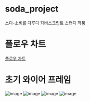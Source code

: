 # soda_project
소다-소비를 다루다 자바스크립트 스터디 작품

# 플로우 차트
[플로우 차트](https://viewer.diagrams.net/?border=0&tags=%7B%7D&highlight=0000ff&edit=_blank&layers=1&nav=1&title=%E1%84%89%E1%85%A9%E1%84%83%E1%85%A1_%E1%84%91%E1%85%B3%E1%86%AF%E1%84%85%E1%85%A9%E1%84%8B%E1%85%AE%E1%84%8E%E1%85%A1%E1%84%90%E1%85%B3.html&open=R7V1Nc6M4Gv41VO0ekkIIhDgabPd013ZtV%2BWwM3PZcmLa9g4xXkK6k%2F31KwmJDyHHchqMcEgOwUI4oEfP%2By1hwejx5VO2Omy%2Fpus4sRx7%2FWLBueWQHw%2BSP7TltWhB2C0aNtluXTSBquFu97%2BYN9q89Xm3jp8aHfM0TfLdodn4kO738UPeaFtlWfqz2e17mjT%2F62G1iVsNdw%2BrpN36r9063xat2PGr9t%2Fi3WYr%2FjNAQXHmcSU68yd52q7W6c9aE1xYMMrSNC%2BOHl%2BiOKGDJ8aluG555Gx5Y1m8z3Uu%2BPPe%2BZJ%2F33yO%2Fnn3%2BfcvD3df%2Fj1PbgB%2Fjh%2Br5Jk%2FMb%2Fb%2FFUMQZY%2B79cx%2FRbbguHP7S6P7w6rB3r2JwGdtG3zx4R8AuTwe7rPOYoO7f59lyRRmqQZadine9IePuVZ%2BlcsGi0HzoLIXYTkTPuR%2BFP%2BiLM8fqk18Uf8FKePcZ69ki78LPL5cPP5Brzi488KPAfzLtsacGSm8knDJ8ym%2FOpqTMkBH9Zzhrg9wuRhZzNrhulBAK0ZuR%2FbWsysEFuhTRsxOUvuByXk7sL7rIEH%2Bu8znTJspG%2Be2FDPSAdgH17YEIrz5GjD%2Fi4iK5jT717MrcCxMDkTiX9IPtq0A4YWDkR7yNpd2p%2FcSBi9MSOAxoyozQAC9sKmv82ZAuyOwMdN8D27Bb4Ke9fuC3qkwJ6A4Fo4YpMAWEHE8JlR4B0GBTmYYTH2uAKEXFVcIh6hBggZn7w56llMpsbqnnWgo7t6ztMnPtr0Y7Lb7MnxAxnsmCAT0kHeEbE34yced%2Bs1vTg8pLt9zgbGCy1vrkNp3tiUG7Jg6ABuX3D2ONeBp8Ab9oY31uV6QUk2CQjeAaYt5BQGFVtpNzJXAgF8YIVuZ7KZMa4liG17ubRlqU3aEVouEeqHo8D2bhHU46lz25uQDhTIRXT0Q4ZciBjtLg8JHfjlsg3JchkEUdQTJEhTbvaHhzCaTjOpwMatqU%2FGpMBm2qzSoJUyxI41E1KXQEgPFqx%2FwUuPyljazaO8bKG7TR%2Fvn586QXa5hFCFLMW2IwmJmhLS9W%2FbMjJQQOv1JSIdhTlEFAtVd0zwUQR8OvZE1SgBpJ1DasTMXCEriwPE5SlXqmQ6%2BHRG0O9pz4LaVKJf1TZxiLV%2BoIdk%2BFdJEifpJls9UnUYZzsyElRnNs99q06ctoheYuHqaE0VCPmUkKZKECyXXQkBH%2FmSXEa3GLflAFLIAXDbm%2FXsuPoqlSDJzSnCZ8ClNbVs7dpMmdNuChNKAJ6zPx2wO4pUkC2XC8Qg48aYfQuln47gbPlBFUgnxDrqi%2Fu4rSzjNfG2%2Bcc0y7fpJt2vkkXVKlmRVZ9%2FpOmBg%2FGfOM9fORrUzm1CFb%2Fs8t%2FZSHv80x%2B1M%2FMX%2Fs3sw6v4sCfPW7uIfvyjfq66jH0S12n7NE%2Fpc%2FYQvzFWIoyQr7JNnL%2FR0eccpSP55sTI4mSV73404xqdY4zUhtTM5ywkyjoQXiZRxFx2%2B9ZsLvQv4y5ls2uFjMRK8T1SD9WRHFR3YA%2FVP2JnFSZu6Ypct6wEEioQ6KHSn6CEk6DUFZS%2BiAqfEpRCMhkiKIE9gdw9yMB2DEPZGwvKg6DlmoUWaPsFl0SrhlWF3AlOggYjK4Kaw0nfNJD9sVByTIIXAMNQDiaUe0C5c2%2BTXTrLstVrrQNPOlXf%2FI021Cx2Oa4Z%2BPUZ0%2BoPhQxS9ycHxR1U8618lF%2FwrY5kfiXfqohSLXgSqIxnFh7zcb92LPkeICXpXE3nqsfkgu%2BogVHFFGeQhZVZOCI4EpIu80MLlsbFZTzSZUFq9s24bQeeF6M4HSOm0WCVE01%2FusESe00sPUVA0WtD2Vu%2B1VcFhwkGJWaIJ9rDgIJR1jyEc95tdiS6JCUHiqx8OG9B%2BOGyBDegGSpRsvnCKQLx%2F8zX9B1qbKypsQUfDTHLfHWFBJG4IRDJu%2Fl1K0Qp2IicwfVhMDlE2sQTfDpNPNPCjWACuXuQzUq%2Bift%2BZ%2FKtJYfLjBz5Ytpos6pUWQKPqiIGNC1Y326Xnl20HiYYNEwBaqTUjjhKtASXo6Wu0eObFYvCWkYPJxvzVGgjpL7Lr%2FmMg%2BW1MRw4rw3s8UXyh%2BOVdq1J57x6V%2FSvytOI6eZJS19OXSAqXo9dIMcXpf79xAsFDJL2Dn0WixDRjLFIhJvAOJGgDvspq5BojfBclBKPfFVMa%2FYPXnUE7Mnj1JbOZZJcI52OjLJ7yjuX47O2CJZDbuxUyytC5q1g3i2wR0690nEwh3qqNWnKUS9WunjNVFUhJqMaaDrF9TYZbPIwCRk4q1zlNsXT2QRxbyVbQxUQDC45RcBoapYMkM6i7kEjd25aHYwqP61cf3rd4fh3SugeFyMCld6MaBaTr2DxWF5TpDCpwEVCKDOV6qDVIx3s%2Ff3TgQ2Tah3cBwcaAXzr662I6RPrUtIYL2y7FJq6kbyyNN8YoXkklueyop6SmmJ997WTCsJmYZXnOsMzyhmSUe8KqQ9WxFvya2wx9fLGFUVcQa2SIKLhm%2FrC4LG4jjKzkFNSZjDf0YFKuyRg8o879q6IoInaq2KpNvftxdYJuDRlIitoC8IrW2Dmo6bpMfgCM%2BCMpmbKABfP0Q7AOWZVWwGnvXZzgrkDmH3DYFb7i2oRjHhFK91jzP047p8sgw2oQwdwWgJ6Bj11i7IANM1UVZdlKcymt3MjRQGXW1tmcEU7I2BpwxJv8HwxbIu9iZ2nVKKG8jSsMNZRbIF6hlMzp5v2ha5QrfPREA4h0wgnZoa8XabHxxezhTw8C8ngOSEz2%2BLxDQtH0f9vivV6x7%2Fi71dgJcmTwpAgOZwykvqiWJg%2FGoaSYRlJcedn1ItElIG8cgFXm%2BjKu0idJQlGz2LZlkJAte%2FjxUnsHBPvQVSvFamFcecURV5%2Fd2w5J2bwi407Gytvi%2FK9a1h5G8iI2srt%2FMpKvzqmuE9Mz6%2FwUu7TeDVui28PbUXBX7NnP2yQHrgQNaAcPkovkqmT2aNj9mjXFAjumWL2uFMYsA%2BYoWGBBnfa%2FrYXNhsW7YWqCqG2SXrl6ZaWNjUh34ImfXoGA3VXBQLXrFXw5Z135WgqvEzleyW6dDov58EAR%2BBnTCAYTQaRPk8FDBo8Nc0gUpXwKcM8GrXv6gTpWDgoa0sDODhZq2dwUDvk7pnmex5ZBFQG1aEoY2e6j7%2B3DonGUkWyOtsZvi7NiERCwhhW%2BpNmPIOV2hVD4i21prDSn4RvLzAblu90jxSGXdWGW44Ib4oMiSIQcNEtt8rNXSZ26bBLPxBnWPG7qwrEHUkYy5SbNgU%2Bj%2BLSFgYguIXDvzsQoGmVyxlE1473eYZF3F1VvE8zZPDGggjlmvn3hSEmcXJeMKRpMTBx4hsgTqZdq%2FTFiacdlvQcs8SJpwpLtgMdSrvBfpPZ8q4cH57pyGmmHo4scr400cVa94noOkTXj30a5iCI98BMMHcLs2G7EIo7v%2BooiyuFqg2Isgy6s%2FnY2NW5DcQvbW1s7DQTjX4gTYCC3%2FwyaQ50sMkx8NtZWUOnRQ%2FwaghPw2ppxJ1ftfBskeKCwjP88u1rmm4%2BZ2B9F2zt%2Fddvnw43w6Z%2FagzR37y%2BIThP7mClnOTvJRfUJVcRkxyOS%2Brtk0a6wTuQN1QsVckFsuNK1gyaG3%2Ffq1QGZI32bje%2FzBp26dmveIW4Ob0wOPHOBvkCYRL3%2BtKGchxPvNxlNKQODCP1sLnasZFaf4%2BcidQa43glmhoGUnBgaFIPmpe9xA6tnZIaGU5qzz%2BT1PIFFyK1%2Bs0XY9XULjaM1MNG08dGau39siZS64zjlWhqDx8Jzw5F6kEzoaPT1Ppr0weOROm9kXQsrEH%2BxVhDPmZpmtelGHn07dd0HdMe%2Fwc%3D)


# 초기 와이어 프레임
![image](https://user-images.githubusercontent.com/66935282/175297950-2f3fa7d2-c803-4a4f-86b0-78e8a42f8020.png)
![image](https://user-images.githubusercontent.com/66935282/175298063-8c3a54c9-d5a3-48d0-9879-94e8dc755785.png)
![image](https://user-images.githubusercontent.com/66935282/175298100-9e925bc1-784a-42bd-92fc-a3a0e77221f5.png)
![image](https://user-images.githubusercontent.com/66935282/175298135-082b1895-f482-41eb-a2bf-ca5a7d40410a.png)
